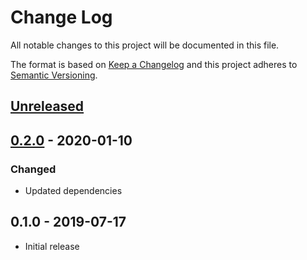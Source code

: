 # Change Log


All notable changes to this project will be documented in this file.

The format is based on [Keep a Changelog](http://keepachangelog.com/en/1.0.0/)
and this project adheres to [Semantic Versioning](http://semver.org/spec/v2.0.0.html).


## [Unreleased]


## [0.2.0] - 2020-01-10

### Changed

- Updated dependencies


## 0.1.0 - 2019-07-17

- Initial release


[Unreleased]: https://github.com/emperror/handler-logrus/compare/v0.2.0...HEAD
[0.2.0]: https://github.com/emperror/handler-logrus/compare/v0.1.0...v0.2.0
